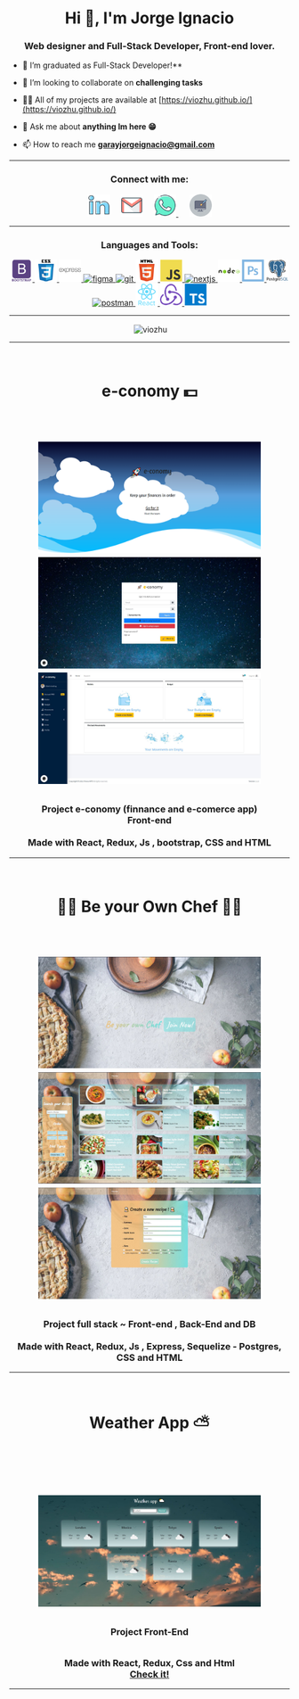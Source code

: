 <h1 align="center">Hi 👋, I'm Jorge Ignacio</h1>
<h3 align="center">Web designer and Full-Stack Developer, Front-end lover.</h3>


- 🌱 I’m graduated as Full-Stack Developer!**

- 👯 I’m looking to collaborate on **challenging tasks**

- 👨‍💻 All of my projects are available at [https://viozhu.github.io/](https://viozhu.github.io/)

- 💬 Ask me about **anything Im here 😁**

- 📫 How to reach me **garayjorgeignacio@gmail.com**

<hr/>
<h3 align="center">Connect with me:</h3>
<p align="center">
<a href='https://www.linkedin.com/in/jorgeignaciogaray/'><img src="./iconos/linkedin.png" alt="link" width="40" height="40"/></a>    
<a href='https://mail.google.com/a/?view=cm&fs=1&to=garayjorgeignacio@gmail.com'><img src="./iconos/gmail.png" alt="gmail" width="40" height="40"/></a>    
<a href='https://wa.me/5493434592663?text=Hi!%20I%20saw%20your%20portafolio'><img src="./iconos/whatsapp.png" alt="whtsapp" width="40" height="40"/>
</a>    
<a href='https://viozhu.github.io/'><img src="./iconos/web.png" alt="whtsapp" width="40" height="40"/></a>

<hr/>
<h3 align="center">Languages and Tools:</h3>
<p align="center"> <a href="https://getbootstrap.com" target="_blank" rel="noreferrer"> <img src="https://raw.githubusercontent.com/devicons/devicon/master/icons/bootstrap/bootstrap-plain-wordmark.svg" alt="bootstrap" width="40" height="40"/> </a> <a href="https://www.w3schools.com/css/" target="_blank" rel="noreferrer"> <img src="https://raw.githubusercontent.com/devicons/devicon/master/icons/css3/css3-original-wordmark.svg" alt="css3" width="40" height="40"/> </a> <a href="https://expressjs.com" target="_blank" rel="noreferrer"> <img src="https://raw.githubusercontent.com/devicons/devicon/master/icons/express/express-original-wordmark.svg" alt="express" width="40" height="40"/> </a> <a href="https://www.figma.com/" target="_blank" rel="noreferrer"> <img src="https://www.vectorlogo.zone/logos/figma/figma-icon.svg" alt="figma" width="40" height="40"/> </a> <a href="https://git-scm.com/" target="_blank" rel="noreferrer"> <img src="https://www.vectorlogo.zone/logos/git-scm/git-scm-icon.svg" alt="git" width="40" height="40"/> </a> <a href="https://www.w3.org/html/" target="_blank" rel="noreferrer"> <img src="https://raw.githubusercontent.com/devicons/devicon/master/icons/html5/html5-original-wordmark.svg" alt="html5" width="40" height="40"/> </a> <a href="https://developer.mozilla.org/en-US/docs/Web/JavaScript" target="_blank" rel="noreferrer"> <img src="https://raw.githubusercontent.com/devicons/devicon/master/icons/javascript/javascript-original.svg" alt="javascript" width="40" height="40"/> </a> <a href="https://nextjs.org/" target="_blank" rel="noreferrer"> <img src="https://cdn.worldvectorlogo.com/logos/nextjs-2.svg" alt="nextjs" width="40" height="40"/> </a> <a href="https://nodejs.org" target="_blank" rel="noreferrer"> <img src="https://raw.githubusercontent.com/devicons/devicon/master/icons/nodejs/nodejs-original-wordmark.svg" alt="nodejs" width="40" height="40"/> </a> <a href="https://www.photoshop.com/en" target="_blank" rel="noreferrer"> <img src="https://raw.githubusercontent.com/devicons/devicon/master/icons/photoshop/photoshop-line.svg" alt="photoshop" width="40" height="40"/> </a> <a href="https://www.postgresql.org" target="_blank" rel="noreferrer"> <img src="https://raw.githubusercontent.com/devicons/devicon/master/icons/postgresql/postgresql-original-wordmark.svg" alt="postgresql" width="40" height="40"/> </a> <a href="https://postman.com" target="_blank" rel="noreferrer"> <img src="https://www.vectorlogo.zone/logos/getpostman/getpostman-icon.svg" alt="postman" width="40" height="40"/> </a> <a href="https://reactjs.org/" target="_blank" rel="noreferrer"> <img src="https://raw.githubusercontent.com/devicons/devicon/master/icons/react/react-original-wordmark.svg" alt="react" width="40" height="40"/> </a> <a href="https://redux.js.org" target="_blank" rel="noreferrer"> <img src="https://raw.githubusercontent.com/devicons/devicon/master/icons/redux/redux-original.svg" alt="redux" width="40" height="40"/> </a> <a href="https://www.typescriptlang.org/" target="_blank" rel="noreferrer"> <img src="https://raw.githubusercontent.com/devicons/devicon/master/icons/typescript/typescript-original.svg" alt="typescript" width="40" height="40"/> </a> </p>
<hr>
<p align="center">&nbsp;<img align="center" src="https://github-readme-stats.vercel.app/api?username=viozhu&show_icons=true&locale=en" alt="viozhu" /></p>
<hr><br>
<h1 align='center'> e-conomy 💵<h1><p align='center'><br>
<img src='./Projects/unknown.png'alt="fot0" width="400" height="200">
<img src='./Projects/eco2.JPG'alt="fot1" width="400" height="200">
<img src='./Projects/eco 1.JPG'alt="fot2" width="400" height="200">
</p>
<h3 align='center'>
<b> Project e-conomy (finnance and e-comerce app) <br>Front-end</b> <br><br>
Made with React, Redux, Js , bootstrap, CSS and HTML</h3>
<hr/><br>
<h1 align='center'> 👩‍🍳 Be your Own Chef 👨‍🍳<h1><p align='center'><br>
<img src='./Projects/foto0.JPG'alt="foto0" width="400" height="200">
<img src='./Projects/Foto1.JPG'alt="foto1" width="400" height="200">
<img src='./Projects/Foto2.JPG'alt="foto2" width="400" height="200">
</p>
<h3 align='center'>
<b> Project full stack ~ Front-end , Back-End and DB</b> <br><br>
Made with React, Redux, Js , Express, Sequelize - Postgres, CSS and HTML</h3>
<hr/><br>
<h1 align='center'> Weather App ⛅<h1><br>
<p align='center'>
<img src='./Projects/weatherapp.JPG' alt="wea" width="400" height="200"></p>
<h3 align='center'>
<b> Project Front-End </b><br><br>
 
Made with React, Redux, Css and Html<br>
   <a href='https://weather-app-viozhu.netlify.app/'>Check it!<a/> </h3>
<hr/>
